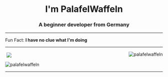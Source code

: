 <h1 align="center">I'm PalafelWaffeln</h1>
<h3 align="center">A beginner developer from Germany</h3>

- - -

Fun Fact: **I have no clue what I'm doing**

- - -

<p><img align="right" src="https://github-readme-stats.vercel.app/api/top-langs?username=palafelwaffeln&show_icons=true&theme=tokyonight&locale=en&layout=compact" alt="palafelwaffeln" /></p>
<p>&nbsp;<img align="center" src="https://github-readme-stats.vercel.app/api?username=palafelwaffeln&show_icons=true&theme=tokyonight&locale=en"  /></p> 
<p><img align="center" src="https://github-readme-streak-stats.herokuapp.com/?user=palafelwaffeln&theme=tokyonight" alt="palafelwaffeln" /></p>

- - -





